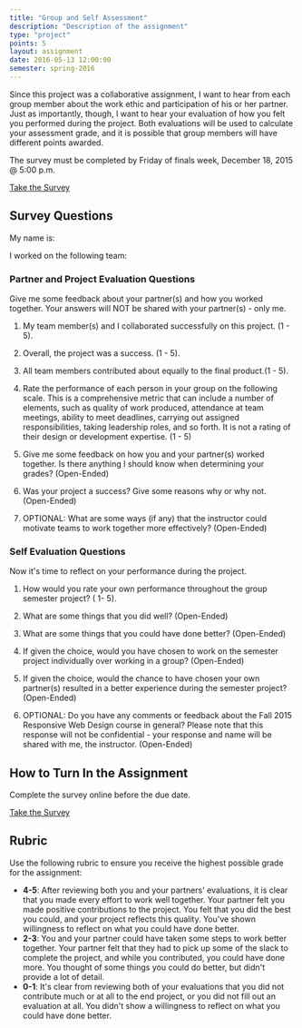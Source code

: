 ```yaml
---
title: "Group and Self Assessment"
description: "Description of the assignment"
type: "project"
points: 5
layout: assignment
date: 2016-05-13 12:00:00
semester: spring-2016
---
```


Since this project was a collaborative assignment, I want to hear from each group member about the work ethic and participation of his or her partner.  Just as importantly, though, I want to hear your evaluation of how you felt you performed during the project.  Both evaluations will be used to calculate your assessment grade, and it is possible that group members will have different points awarded.

The survey must be completed by Friday of finals week, December 18, 2015 @ 5:00 p.m.

<a class="button button-small" href="https://kent.qualtrics.com/jfe/form/SV_dgpIHaDDpUSbJg9">Take the Survey</a>

## Survey Questions

My name is:

I worked on the following team:

### Partner and Project Evaluation Questions

Give me some feedback about your partner(s) and how you worked together.  Your answers will NOT be shared with your partner(s) - only me.

1.  My team member(s) and I collaborated successfully on this project. (1 - 5).

2.  Overall, the project was a success. (1 - 5).

3.  All team members contributed about equally to the final product.(1 - 5).

4.  Rate the performance of each person in your group on the following scale. This is a comprehensive metric that can include a number of elements, such as quality of work produced, attendance at team meetings, ability to meet deadlines, carrying out assigned responsibilities, taking leadership roles, and so forth.   It is not a rating of their design or development expertise. (1 - 5)

5.  Give me some feedback on how you and your partner(s) worked together. Is there anything I should know when determining your grades? (Open-Ended)

6.  Was your project a success?  Give some reasons why or why not. (Open-Ended)

7.  OPTIONAL: What are some ways (if any) that the instructor could motivate teams to work together more effectively? (Open-Ended)


### Self Evaluation Questions

Now it's time to reflect on your performance during the project.  

1.  How would you rate your own performance throughout the group semester project? ( 1- 5).

2.  What are some things that you did well? (Open-Ended)

3.  What are some things that you could have done better? (Open-Ended)

4.  If given the choice, would you have chosen to work on the semester project individually over working in a group? (Open-Ended)

5.  If given the choice, would the chance to have chosen your own partner(s) resulted in a better experience during the semester project? (Open-Ended)

6.  OPTIONAL: Do you have any comments or feedback about the Fall 2015 Responsive Web Design course in general?  Please note that this response will not be confidential - your response and name will be shared with me, the instructor. (Open-Ended)


## How to Turn In the Assignment

Complete the survey online before the due date.  

<a class="button button-small" href="https://kent.qualtrics.com/jfe/form/SV_dgpIHaDDpUSbJg9">Take the Survey</a>

## Rubric

Use the following rubric to ensure you receive the highest possible grade for the assignment:

* **4-5**: After reviewing both you and your partners' evaluations, it is clear that you made every effort to work well together.  Your partner felt you made positive contributions to the project.  You felt that you did the best you could, and your project reflects this quality.  You've shown willingness to reflect on what you could have done better.
* **2-3**: You and your partner could have taken some steps to work better together.  Your partner felt that they had to pick up some of the slack to complete the project, and while you contributed, you could have done more.  You thought of some things you could do better, but didn't provide a lot of detail.
* **0-1**: It's clear from reviewing both of your evaluations that you did not contribute much or at all to the end project, or you did not fill out an evaluation at all.  You didn't show a willingness to reflect on what you could have done better.